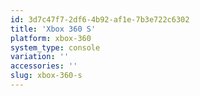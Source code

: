 ```yaml
---
id: 3d7c47f7-2df6-4b92-af1e-7b3e722c6302
title: 'Xbox 360 S'
platform: xbox-360
system_type: console
variation: ''
accessories: ''
slug: xbox-360-s
---
```


